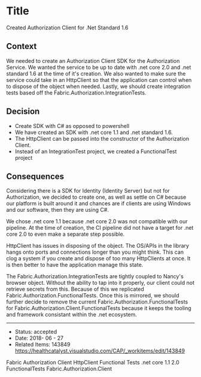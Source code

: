 # Title

Created Authorization Client for .Net Standard 1.6

## Context

We needed to create an Authorization Client SDK for the Authorization Service.  We wanted the service to be up to date with .net core 2.0 and .net standard 1.6 at the time of it's creation.  We also wanted to make sure the service could take in an HttpClient so that the application can control when to dispose of the object when needed.  Lastly, we should create integration tests based off the Fabric.Authorization.IntegrationTests.

## Decision
- Create SDK with C# as opposed to powershell
- We have created an SDK with .net core 1.1 and .net standard 1.6.
- The HttpClient can be passed into the constructor of the Authorization Client.
- Instead of an IntegrationTest project, we created a FunctionalTest project

## Consequences

Considering there is a SDK for Identity (Identity Server) but not for Authorization, we decided to create one, as well as settle on C# because our platform is built around it and chances are if clients are using Windows and our software, then they are using C#.

We chose .net core 1.1 because .net core 2.0 was not compatible with our pipeline.  At the time of creation, the CI pipeline did not have a target for .net core 2.0 to even make a separate step possible.  

HttpClient has issues in disposing of the object.  The OS/APIs in the library hangs onto ports and connections longer than you might think.  This can clog a system if you create and dispose of too many HttpClients at once.  It is then better to have the application manage this state.

The Fabric.Authorization.IntegrationTests are tightly coupled to Nancy's browser object.  Without the ability to tap into it properly, our client could not retrieve secrets from this.  Because of this we replicated Fabric.Authorization.FunctionalTests.  Once this is mirrored, we should further decide to remove the current Fabric.Authorization.FunctionalTests for Fabric.Authorization.Client.FunctionalTests because it keeps the tooling and framework consistant within the .net ecosystem.


----
* Status: accepted
* Date: 2018- 06 - 27
* Related Items: 143849 
	https://healthcatalyst.visualstudio.com/CAP/_workitems/edit/143849

Fabric Authorization Client HttpClient Functional Tests .net core 1.1 2.0 FunctionalTests Fabric.Authorization.Client
